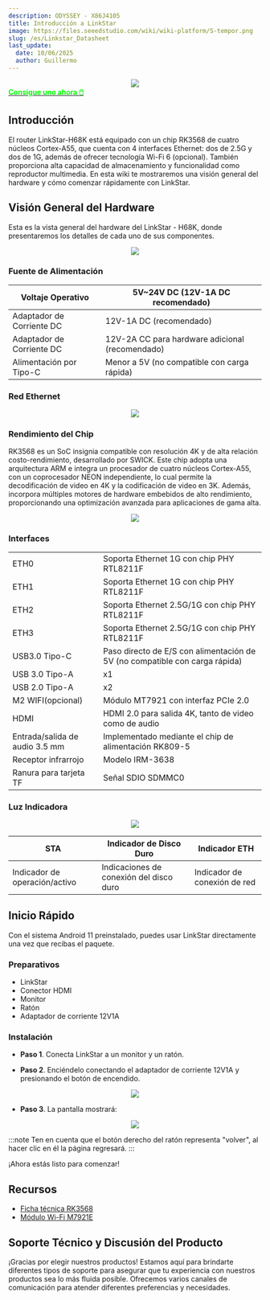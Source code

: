```yaml
---
description: ODYSSEY - X86J4105
title: Introducción a LinkStar
image: https://files.seeedstudio.com/wiki/wiki-platform/S-tempor.png
slug: /es/Linkstar_Datasheet
last_update:
  date: 10/06/2025
  author: Guillermo
---
```


<!-- ---
name: 
category: 
bzurl: 
prodimagename:
surveyurl: 
sku: 
tags:
--- -->

<div align="center"><img width={700} src="https://files.seeedstudio.com/wiki/LinkStar/OVerview.jpg" /></div>

<div class="get_one_now_container" style={{textAlign: 'center'}}>
    <a class="get_one_now_item" href="https://www.seeedstudio.com/LinkStar-H68K-1432-p-5501.html" target="_blank">
            <strong><span><font color={'FFFFFF'} size={"4"}> Consigue uno ahora 🖱️</font></span></strong>
    </a>
</div>

## Introducción

El router LinkStar-H68K está equipado con un chip RK3568 de cuatro núcleos Cortex-A55, que cuenta con 4 interfaces Ethernet: dos de 2.5G y dos de 1G, además de ofrecer tecnología Wi-Fi 6 (opcional). También proporciona alta capacidad de almacenamiento y funcionalidad como reproductor multimedia. En esta wiki te mostraremos una visión general del hardware y cómo comenzar rápidamente con LinkStar.

## Visión General del Hardware

Esta es la vista general del hardware del LinkStar - H68K, donde presentaremos los detalles de cada uno de sus componentes.

<div align="center"><img width={700} src="https://files.seeedstudio.com/wiki/LinkStar/hardware_overview1.jpg" /></div>

### Fuente de Alimentación

<!-- <style type="text/css" dangerouslySetInnerHTML={{__html: "\n.tg  {border-collapse:collapse;border-spacing:0;}\n.tg td{border-color:black;border-style:solid;border-width:1px;font-family:Arial, sans-serif;font-size:14px;\n  overflow:hidden;padding:10px 5px;word-break:normal;}\n.tg th{border-color:black;border-style:solid;border-width:1px;font-family:Arial, sans-serif;font-size:14px;\n  font-weight:normal;overflow:hidden;padding:10px 5px;word-break:normal;}\n.tg .tg-y6fn{background-color:#c0c0c0;text-align:left;vertical-align:top}\n.tg .tg-0lax{text-align:left;vertical-align:top}\n" }} /> -->

<table className="tg">
  <thead>
    <tr>
      <th className="tg-y6fn">Voltaje Operativo</th>
      <th className="tg-0lax">5V~24V DC (12V-1A DC recomendado)</th>
    </tr>
  </thead>
  <tbody>
    <tr>
      <td className="tg-y6fn">Adaptador de Corriente DC</td>
      <td className="tg-0lax">12V-1A DC (recomendado)</td>
    </tr>
    <tr>
      <td className="tg-y6fn">Adaptador de Corriente DC</td>
      <td className="tg-0lax">12V-2A CC para hardware adicional (recomendado)</td>
    </tr>
    <tr>
      <td className="tg-y6fn"><span style={{fontWeight: 400, fontStyle: 'normal'}}>Alimentación por Tipo-C</span></td>
      <td className="tg-0lax">Menor a 5V (no compatible con carga rápida)</td>
    </tr>
  </tbody>
</table>

### Red Ethernet

<div align="center"><img width={700} src="https://wdcdn.qpic.cn/MTY4ODg1NTkyNTI4NTEyMg_968748_fi2e0dpZ5__TlzPp_1668582262?w=960&h=500" /></div>

### Rendimiento del Chip

RK3568 es un SoC insignia compatible con resolución 4K y de alta relación costo-rendimiento, desarrollado por SWICK. Este chip adopta una arquitectura ARM e integra un procesador de cuatro núcleos Cortex-A55, con un coprocesador NEON independiente, lo cual permite la decodificación de video en 4K y la codificación de video en 3K. Además, incorpora múltiples motores de hardware embebidos de alto rendimiento, proporcionando una optimización avanzada para aplicaciones de gama alta.

<div align="center"><img width={700} src="https://files.seeedstudio.com/wiki/LinkStar/chip_performance.png" /></div>

### Interfaces

<!-- <style type="text/css" dangerouslySetInnerHTML={{__html: "\n.tg  {border-collapse:collapse;border-spacing:0;}\n.tg td{border-color:black;border-style:solid;border-width:1px;font-family:Arial, sans-serif;font-size:14px;\n  overflow:hidden;padding:10px 5px;word-break:normal;}\n.tg th{border-color:black;border-style:solid;border-width:1px;font-family:Arial, sans-serif;font-size:14px;\n  font-weight:normal;overflow:hidden;padding:10px 5px;word-break:normal;}\n.tg .tg-0pky{border-color:inherit;text-align:left;vertical-align:top}\n.tg .tg-w2ai{background-color:#FFF;border-color:inherit;color:#3D3D3D;text-align:left;vertical-align:top}\n.tg .tg-2e9t{background-color:#FFF;color:#3D3D3D;text-align:left;vertical-align:top}\n" }} /> -->

<table class="tg">
<tbody>
  <tr>
    <td class="tg-0pky">ETH0</td>
    <td class="tg-0pky">Soporta Ethernet 1G con chip PHY RTL8211F</td>
  </tr>
  <tr>
    <td class="tg-0pky">ETH1</td>
    <td class="tg-0pky">Soporta Ethernet 1G con chip PHY RTL8211F</td>
  </tr>
  <tr>
    <td class="tg-0pky">ETH2</td>
    <td class="tg-0pky">Soporta Ethernet 2.5G/1G con chip PHY RTL8211F</td>
  </tr>
  <tr>
    <td class="tg-0pky">ETH3</td>
    <td class="tg-0pky">Soporta Ethernet 2.5G/1G con chip PHY RTL8211F</td>
  </tr>
    <tr>
    <td class="tg-0pky">USB3.0 Tipo-C</td>
    <td class="tg-0pky">Paso directo de E/S con alimentación de 5V (no compatible con carga rápida)</td>
  </tr>
    <tr>
    <td class="tg-0pky">USB 3.0 Tipo-A</td>
    <td class="tg-0pky">x1</td>
  </tr>
    <tr>
    <td class="tg-0pky">USB 2.0 Tipo-A</td>
    <td class="tg-0pky">x2</td>
  </tr>
  <tr>
    <td class="tg-0pky">M2 WIFI(opcional)</td>
    <td class="tg-0pky">Módulo MT7921 con interfaz PCIe 2.0</td>
  </tr>
    <tr>
    <td class="tg-0pky">HDMI</td>
    <td class="tg-0pky">HDMI 2.0 para salida 4K, tanto de video como de audio</td>
  </tr>
  <tr>
    <td class="tg-0pky">Entrada/salida de audio 3.5 mm</td>
    <td class="tg-0pky">Implementado mediante el chip de alimentación RK809-5</td>
  </tr>
  <tr>
    <td class="tg-0pky">Receptor infrarrojo</td>
    <td class="tg-0pky">Modelo IRM-3638</td>
  </tr>
  <tr>
    <td class="tg-0pky">Ranura para tarjeta TF</td>
    <td class="tg-0pky">Señal SDIO SDMMC0</td>
  </tr>
</tbody>
</table>

### Luz Indicadora

<div align="center"><img width={400} src="https://files.seeedstudio.com/wiki/LinkStar/indicator.png" /></div>

<!-- <style type="text/css" dangerouslySetInnerHTML={{__html: "\n.tg  {border-collapse:collapse;border-spacing:0;}\n.tg td{border-color:black;border-style:solid;border-width:1px;font-family:Arial, sans-serif;font-size:14px;\n  overflow:hidden;padding:10px 5px;word-break:normal;}\n.tg th{border-color:black;border-style:solid;border-width:1px;font-family:Arial, sans-serif;font-size:14px;\n  font-weight:normal;overflow:hidden;padding:10px 5px;word-break:normal;}\n.tg .tg-y698{background-color:#efefef;border-color:inherit;text-align:left;vertical-align:top}\n.tg .tg-0pky{border-color:inherit;text-align:left;vertical-align:top}\n" }} /> -->

<table class="tg">
<thead>
  <tr>
    <th class="tg-y698">STA</th>
    <th class="tg-y698">Indicador de Disco Duro</th>
    <th class="tg-y698">Indicador ETH</th>
  </tr>
</thead>
<tbody>
  <tr>
    <td class="tg-0pky">Indicador de operación/activo</td>
    <td class="tg-0pky">Indicaciones de conexión del disco duro</td>
    <td class="tg-0pky">Indicador de conexión de red</td>
  </tr>
</tbody>
</table>

## Inicio Rápido

Con el sistema Android 11 preinstalado, puedes usar LinkStar directamente una vez que recibas el paquete.

### Preparativos

- LinkStar
- Conector HDMI
- Monitor
- Ratón
- Adaptador de corriente 12V1A

### Instalación

- **Paso 1**. Conecta LinkStar a un monitor y un ratón.

- **Paso 2**. Enciéndelo conectando el adaptador de corriente 12V1A y presionando el botón de encendido.

<div align="center"><img width={400} src="https://files.seeedstudio.com/wiki/LinkStar/power.png" /></div>

- **Paso 3**. La pantalla mostrará:

<div align="center"><img width={700} src="https://files.seeedstudio.com/wiki/LinkStar/display.png" /></div>

:::note
Ten en cuenta que el botón derecho del ratón representa "volver", al hacer clic en él la página regresará.
:::

¡Ahora estás listo para comenzar!

## Recursos

- [Ficha técnica RK3568](https://files.seeedstudio.com/wiki/LinkStar/RK3568_Brief_Datasheet.pdf)
- [Módulo Wi-Fi M7921E](https://files.seeedstudio.com/wiki/LinkStar/M7921E_Wi-Fi_Module.pdf)

## Soporte Técnico y Discusión del Producto

¡Gracias por elegir nuestros productos! Estamos aquí para brindarte diferentes tipos de soporte para asegurar que tu experiencia con nuestros productos sea lo más fluida posible. Ofrecemos varios canales de comunicación para atender diferentes preferencias y necesidades.

<div class="button_tech_support_container">
<a href="https://forum.seeedstudio.com/" class="button_forum"></a> 
<a href="https://www.seeedstudio.com/contacts" class="button_email"></a>
</div>

<div class="button_tech_support_container">
<a href="https://discord.gg/eWkprNDMU7" class="button_discord"></a> 
<a href="https://github.com/Seeed-Studio/wiki-documents/discussions/69" class="button_discussion"></a>
</div>
